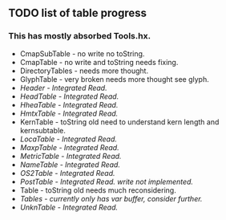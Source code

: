## TODO list of table progress
### This has mostly absorbed Tools.hx.

- CmapSubTable    - no write no toString.
- CmapTable       - no write and toString needs fixing.
- DirectoryTables - needs more thought.
- GlyphTable      - very broken needs more thought see glyph.
- *Header          - Integrated Read.*
- *HeadTable       - Integrated Read.*
- *HheaTable       - Integrated Read.*
- *HmtxTable       - Integrated Read.*
- KernTable       - toString old need to understand kern length and kernsubtable.
- *LocaTable       - Integrated Read.*
- *MaxpTable       - Integrated Read.*
- *MetricTable     - Integrated Read.*
- *NameTable       - Integrated Read.*
- *OS2Table        - Integrated Read.*
- *PostTable       - Integrated Read. write not implemented.*
- Table           - toString old needs much reconsidering.
- *Tables          - currently only has var buffer, consider further.*
- *UnknTable       - Integrated Read.*
